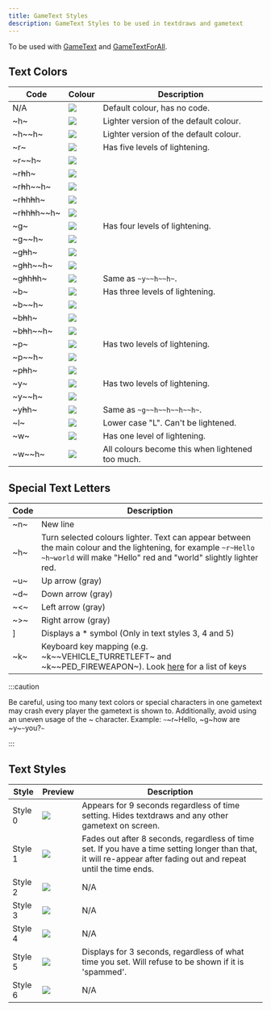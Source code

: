 ```yaml
---
title: GameText Styles
description: GameText Styles to be used in textdraws and gametext
---
```


To be used with [GameText](../functions/GameTextForPlayer) and [GameTextForAll](../functions/GameTextForAll).

## Text Colors
| Code                      | Colour | Description |
| ----------                | ------ | ----- |
| N/A                       | ![](/images/gameTextStyles/-.png) | Default colour, has no code.           |
| ~h~                       | ![](/images/gameTextStyles/h.png) | Lighter version of the default colour. |
| ~h~~h~                    | ![](/images/gameTextStyles/hh.png) | Lighter version of the default colour. |
| ~r~                       | ![](/images/gameTextStyles/r.png) | Has five levels of lightening.         |
| ~r~~h~                    | ![](/images/gameTextStyles/rh.png) | |
| ~r~~h~~h~                 | ![](/images/gameTextStyles/rhh.png) | |
| ~r~~h~~h~~h~              | ![](/images/gameTextStyles/rhhh.png) | |
| ~r~~h~~h~~h~~h~           | ![](/images/gameTextStyles/rhhhh.png) | |
| ~r~~h~~h~~h~~h~~h~        | ![](/images/gameTextStyles/rhhhhh.png) | |
| ~g~                       | ![](/images/gameTextStyles/g.png) | Has four levels of lightening. |
| ~g~~h~                    | ![](/images/gameTextStyles/gh.png) | |
| ~g~~h~~h~                 | ![](/images/gameTextStyles/ghh.png) | |
| ~g~~h~~h~~h~              | ![](/images/gameTextStyles/ghhh.png) | |
| ~g~~h~~h~~h~~h~           | ![](/images/gameTextStyles/ghhhh.png) | Same as `~y~~h~~h~`. |
| ~b~                       | ![](/images/gameTextStyles/b.png) | Has three levels of lightening. |
| ~b~~h~                    | ![](/images/gameTextStyles/bh.png) | |
| ~b~~h~~h~                 | ![](/images/gameTextStyles/bhh.png) | |
| ~b~~h~~h~~h~              | ![](/images/gameTextStyles/bhhh.png) | |
| ~p~                       | ![](/images/gameTextStyles/p.png) | Has two levels of lightening. |
| ~p~~h~                    | ![](/images/gameTextStyles/ph.png) | |
| ~p~~h~~h~                 | ![](/images/gameTextStyles/phh.png) | |
| ~y~                       | ![](/images/gameTextStyles/y.png) | Has two levels of lightening. |
| ~y~~h~                    | ![](/images/gameTextStyles/yh.png) | |
| ~y~~h~~h~                 | ![](/images/gameTextStyles/yhh.png) | Same as `~g~~h~~h~~h~~h~`. |
| ~l~                       | ![](/images/gameTextStyles/l.png) | Lower case "L".  Can't be lightened. |
| ~w~                       | ![](/images/gameTextStyles/w.png) | Has one level of lightening. |
| ~w~~h~                    | ![](/images/gameTextStyles/wh.png) | All colours become this when lightened too much. |

## Special Text Letters

| Code | Description                                                                                                                         |
| ------ | ----------------------------------------------------------------------------------------------------------------------------------- |
| ~n~    | New line                                                                                                                            |
| ~h~    | Turn selected colours lighter.  Text can appear between the main colour and the lightening, for example `~r~Hello ~h~world` will make "Hello" red and "world" slightly lighter red. |
| ~u~    | Up arrow (gray)                                                                                                                     |
| ~d~    | Down arrow (gray)                                                                                                                   |
| ~\<~   | Left arrow (gray)                                                                                                                   |
| ~>~    | Right arrow (gray)                                                                                                                  |
| ]      | Displays a \* symbol (Only in text styles 3, 4 and 5)                                                                               |
| ~k~    | Keyboard key mapping (e.g. ~k\~~VEHICLE_TURRETLEFT~ and ~k\~~PED_FIREWEAPON~). Look [here](../resources/keys) for a list of keys    |

:::caution

Be careful, using too many text colors or special characters in one gametext may crash every player the gametext is shown to. Additionally, avoid using an uneven usage of the ~ character. Example: `~`~r~Hello, ~g~how are ~y~`~`you?`~`

:::

## Text Styles

| Style   | Preview                                | Description                                                                                                                                                        |
| ------- | -------------------------------------- | ------------------------------------------------------------------------------------------------------------------------------------------------------------------ |
| Style 0 | ![](/images/gameTextStyles/style0.png) | Appears for 9 seconds regardless of time setting. Hides textdraws and any other gametext on screen.                                                                |
| Style 1 | ![](/images/gameTextStyles/style1.png) | Fades out after 8 seconds, regardless of time set. If you have a time setting longer than that, it will re-appear after fading out and repeat until the time ends. |
| Style 2 | ![](/images/gameTextStyles/style2.png) | N/A                                                                                                                                                                |
| Style 3 | ![](/images/gameTextStyles/style3.png) | N/A                                                                                                                                                                |
| Style 4 | ![](/images/gameTextStyles/style4.png) | N/A                                                                                                                                                                |
| Style 5 | ![](/images/gameTextStyles/style5.png) | Displays for 3 seconds, regardless of what time you set. Will refuse to be shown if it is 'spammed'.                                                               |
| Style 6 | ![](/images/gameTextStyles/style6.png) | N/A                                                                                                                                                                |
